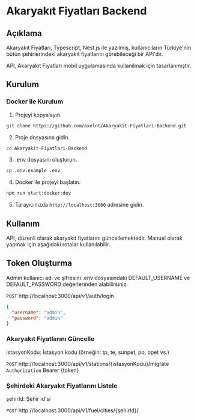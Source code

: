 # Akaryakıt Fiyatları Backend

## Açıklama

Akaryakıt Fiyatları, Typescript, Nest.js ile yazılmış, kullanıcıların Türkiye'nin bütün şehirlerindeki akaryakıt fiyatlarını görebileceği bir API'dır.

API, Akaryakıt Fiyatları mobil uygulamasında kullanılmak için tasarlanmıştır.

## Kurulum

### Docker ile Kurulum

1. Projeyi kopyalayın.

```bash
git clone https://github.com/axelnt/Akaryakit-Fiyatlari-Backend.git
```

2. Proje dosyasına gidin.

```bash
cd Akaryakit-Fiyatlari-Backend
```

3. .env dosyasını oluşturun.

```bash
cp .env.example .env
```

4. Docker ile projeyi başlatın.

```bash
npm run start:docker:dev
```

5. Tarayıcınızda `http://localhost:3000` adresine gidin.

## Kullanım

API, düzenli olarak akaryakıt fiyatlarını güncellemektedir. Manuel olarak yapmak için aşağıdaki rotalar kullanılabilir.

## Token Oluşturma

Admin kullanıcı adı ve şifresini .env dosyasındaki DEFAULT_USERNAME ve DEFAULT_PASSWORD değerlerinden alabilirsiniz.

`POST` http://localhost:3000/api/v1/auth/login

```json
{
  "username": "admin",
  "password": "admin"
}
```

### Akaryakıt Fiyatlarını Güncelle

istasyonKodu: İstasyon kodu (örneğin: tp, te, sunpet, po, opet vs.)

`POST` http://localhost:3000/api/v1/stations/{istasyonKodu}/migrate
`Authorization` Bearer {token}

### Şehirdeki Akaryakıt Fiyatlarını Listele

şehirId: Şehir id'si

`POST` http://localhost:3000/api/v1/fuel/cities/{şehirId}/
